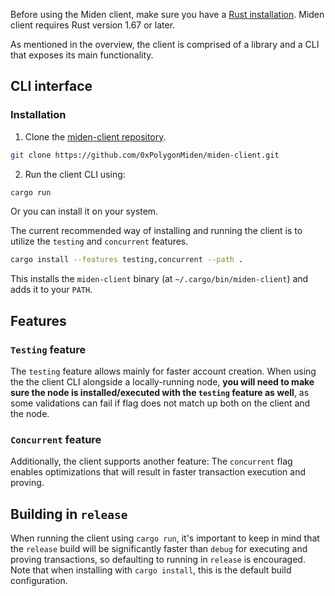 Before using the Miden client, make sure you have a [Rust installation](https://www.rust-lang.org/tools/install). Miden client requires Rust version 1.67 or later.

As mentioned in the overview, the client is comprised of a library and a CLI that exposes its main functionality.

## CLI interface

### Installation

1. Clone the [miden-client repository](https://github.com/0xPolygonMiden/miden-client/).

```sh
git clone https://github.com/0xPolygonMiden/miden-client.git
```

2. Run the client CLI using:

```sh
cargo run
```

Or you can install it on your system. 

The current recommended way of installing and running the client is to utilize the `testing` and `concurrent` features.

```sh
cargo install --features testing,concurrent --path .
```

This installs the `miden-client` binary (at `~/.cargo/bin/miden-client`) and adds it to your `PATH`.

## Features

### `Testing` feature

The `testing` feature allows mainly for faster account creation. When using the the client CLI alongside a locally-running node, **you will need to make sure the node is installed/executed with the `testing` feature as well**, as some validations can fail if flag does not match up both on the client and the node.

### `Concurrent` feature

Additionally, the client supports another feature: The `concurrent` flag enables optimizations that will result in faster transaction execution and proving.

## Building in `release`

When running the client using `cargo run`, it's important to keep in mind that the `release` build will be significantly faster than `debug` for executing and proving transactions, so defaulting to running in `release` is encouraged. Note that when installing with `cargo install`, this is the default build configuration. 